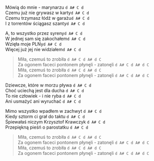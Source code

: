 Mówią do mnie - marynarzu `d A# C d`  
Czemu już nie grywasz w karty`d A# C d`  
Czemu trzymasz łódź w garażu`d A# C d`  
I z torrentów ściągasz szanty`d A# C d`  

A, to wszystko przez syreny`d A# C d`  
W jednej sam się zakochałem`d A# C d`  
Wzięła moje PLNy`d A# C d`  
Więcej już jej nie widziałem`d A# C d`  

>Miła, czemuś to zrobiła    `d A# C d A# d C`   
>Za ogonem faceci pontonem płynęli - zatonęli   `d A# C d A# d C`   
>Miła, czemuś to zrobiła    `d A# C d A# d C`   
>Za ogonem faceci pontonem płynęli - zatonęli   `d A# C d A# d C`   

Dziewcze, które w morzu pływa `d A# C d`  
Choć uciechą jest dla ducha `d A# C d`  
To nie człowiek - i nie ryba `d A# C d`  
Ani usmażyć ani wyruchać `d A# C d`  

Mimo wszystko wpadłem w zachwyt `d A# C d`  
Kiedy sztorm ci grał do taktu `d A# C d`  
Śpiewałaś niczym Krzysztof Krawczyk `d A# C d`  
Przepiękną pieśń o parostatku `d A# C d`  

>Miła, czemuś to zrobiła    `d A# C d A# d C`   
>Za ogonem faceci pontonem płynęli - zatonęli   `d A# C d A# d C`   
>Miła, czemuś to zrobiła    `d A# C d A# d C`   
>Za ogonem faceci pontonem płynęli - zatonęli   `d A# C d A# d C`   